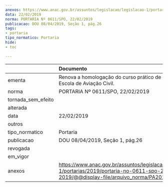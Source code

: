 ```yaml
---
anexos: https://www.anac.gov.br/assuntos/legislacao/legislacao-1/portarias/2019/portaria-no-0611-spo-22-02-2019/@@display-file/arquivo_norma/PA2019-0611.pdf
data: 22/02/2019
norma: PORTARIA Nº 0611/SPO, 22/02/2019
publicacao: DOU 08/04/2019, Seção 1, pág.26
tags:
- portaria
tipo_normatico: Portaria
hide: 
- toc 
 
---
```


|                    | Documento                                                                                                                                            |
|:-------------------|:-----------------------------------------------------------------------------------------------------------------------------------------------------|
| ementa             | Renova a homologação do curso prático de INVA da AMP Escola de Aviação Civil.                                                                        |
| norma              | PORTARIA Nº 0611/SPO, 22/02/2019                                                                                                                     |
| tornada_sem_efeito |                                                                                                                                                      |
| alterada           |                                                                                                                                                      |
| data               | 22/02/2019                                                                                                                                           |
| outros             |                                                                                                                                                      |
| tipo_normatico     | Portaria                                                                                                                                             |
| publicacao         | DOU 08/04/2019, Seção 1, pág.26                                                                                                                      |
| revogada           |                                                                                                                                                      |
| em_vigor           |                                                                                                                                                      |
| anexos             | https://www.anac.gov.br/assuntos/legislacao/legislacao-1/portarias/2019/portaria-no-0611-spo-22-02-2019/@@display-file/arquivo_norma/PA2019-0611.pdf |